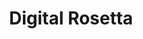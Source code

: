 ---
codehost: https://github.com/https://github.com/digitalrosetta
facebook: https://www.facebook.com/DigitalRosetta
font:
  name: Play
  url: https://fonts.google.com/specimen/Play
images:
- digitalrosetta-icon.svg
- digitalrosetta-ar21.svg
- digitalrosetta-tile.svg
logohandle: digitalrosetta
sort: digitalrosetta
tags:
- andrew_marcuse
- digital_preservation
- noah_marcuse
title: Digital Rosetta
twitter: https://x.com/DigitalRosetta
website: https://www.digitalrosetta.org/
---